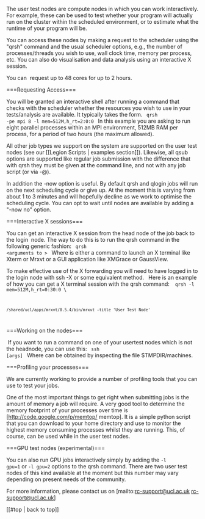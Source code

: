 
The user test nodes are compute nodes in which you can work interactively. For example, these can be used to test whether your program will actually run on the cluster within the scheduled environment, or to estimate what the runtime of your program will be. 

You can access these nodes by making a request to the scheduler using the "qrsh" command and the usual scheduler options, e.g., the number of processes/threads you wish to use, wall clock time, memory per process, etc. You can also do visualisation and data analysis using an interactive X session.

 You can  request up to 48 cores for up to 2 hours. 

===Requesting Access===

You will be granted an interactive shell after running a command that checks with the scheduler whether the resources you wish to use in your tests/analysis are available. It typically takes the form.
<code>
 qrsh -pe mpi 8 -l mem=512M,h_rt=2:0:0
</code>
In this example you are asking to run eight parallel processes within an MPI environment, 512MB RAM per process, for a period of two hours (the maximum allowed). 

All other job types we support on the system are supported on the user test nodes (see our [[Legion Scripts | examples section]]). Likewise, all qsub options are supported like regular job submission with the difference that with qrsh they must be given at the command line, and not with any job script (or via -@). 

In addition the -now option is useful. By default qrsh and qlogin jobs will run on the next scheduling cycle or give up. At the moment this is varying from about 1 to 3 minutes and will hopefully decline as we work to optimise the scheduling cycle. You can opt to wait until nodes are available by adding a "-now no" option. 

===Interactive X sessions===

You can get an interactive X session from the head node of the job back to the login   node. The way to do this is to run the qrsh command in the following generic fashion:
<code>
 qrsh <options> <command> <arguments to <command>>
</code>
Where <code><command></code> is either a command to launch an X terminal like Xterm or Mrxvt or a GUI application like XMGrace or GaussView.

To make effective use of the X forwarding you will need to have logged in to the login node with ssh -X or some equivalent method.   Here is an example of how you can get a X terminal session with the qrsh command: 
<code>
 qrsh -l mem=512M,h_rt=0:30:0 \

    /shared/ucl/apps/mrxvt/0.5.4/bin/mrxvt -title 'User Test Node'
</code>

===Working on the nodes===

 If you want to run a command on one of your usertest nodes which is not the headnode, you can use this:
<code>
 ssh <hostname> <command> [args]
</code>
Where <code><hostname></code> can be obtained by inspecting the file $TMPDIR/machines.

===Profiling your processes===

We are currently working to provide a number of profiling tools that you can use to test your jobs.

One of the most important things to get right when submitting jobs is the amount of memory a job will require. A very good tool to determine the memory footprint of your processes over time is [http://code.google.com/p/memtop/ memtop]. It is a simple python script that you can download to your home directory and use to monitor the highest memory consuming processes whilst they are running. This, of course, can be used while in the user test nodes.

===GPU test nodes (experimental)===

You can also run GPU jobs interactively simply by adding the <code>-l gpu=1</code> or <code>-l gpu=2</code> options to the qrsh command. There are two user test nodes of this kind available at the moment but this number may vary depending on present needs of the community.

For more information, please contact us on [mailto:rc-support@ucl.ac.uk rc-support@ucl.ac.uk]

[[#top | back to top]]
